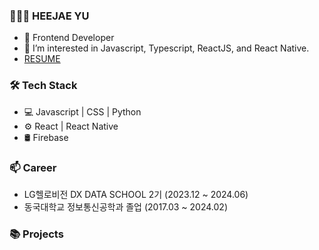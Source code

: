 
### 👨🏻‍💻   HEEJAE YU


- 👨 Frontend Developer
- 🌱 I’m interested in Javascript, Typescript, ReactJS, and React Native.
- [ RESUME ](https://spark-agenda-873.notion.site/Heejae-Yu-1895999e56fe43799f3d4cf17e9d7274)



### 🛠  Tech Stack

- 💻  Javascript | CSS | Python
- ⚙️  React | React Native
- 🛢  Firebase 



### 📫  Career

- LG헬로비전 DX DATA SCHOOL 2기 (2023.12 ~ 2024.06)
- 동국대학교 정보통신공학과 졸업 (2017.03 ~ 2024.02)


### 📚 Projects











